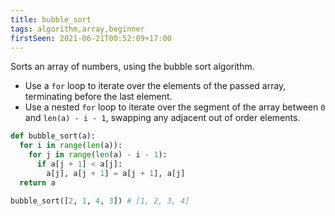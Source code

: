 ```yaml
---
title: bubble_sort
tags: algorithm,array,beginner
firstSeen: 2021-06-21T00:52:09+17:00
---
```


Sorts an array of numbers, using the bubble sort algorithm.

- Use a `for` loop to iterate over the elements of the passed array, terminating before the last element.
- Use a nested `for` loop to iterate over the segment of the array between `0` and `len(a) - i - 1`, swapping any adjacent out of order elements.

```python
def bubble_sort(a):
  for i in range(len(a)):
    for j in range(len(a) - i - 1):
      if a[j + 1] < a[j]:
        a[j], a[j + 1] = a[j + 1], a[j]
  return a
```

```python
bubble_sort([2, 1, 4, 3]) # [1, 2, 3, 4]
```
